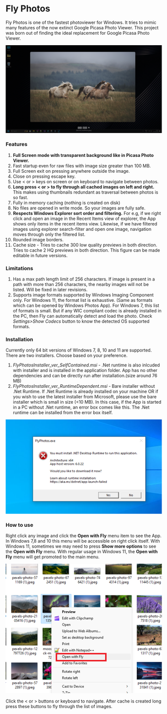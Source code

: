 
# Fly Photos

Fly Photos is one of the fastest photoviewer for Windows. It tries to mimic many features of the now extinct Google Picasa Photo Viewer. This project was born out of finding the ideal replacement for Google Picasa Photo Viewer.

![](https://github.com/riyasy/FlyPhotos/blob/main/Misc/ImagesForDocumentation/03FullScreen.png?raw=true)

### Features
1. **Full Screen mode with transparent background like in Picasa Photo Viewer.**
2. Fast startup even for raw files with image size greater than 100 MB.
3. Full Screen exit on pressing anywhere outside the image.
4. Close on pressing escape key.
5. Use < or > keys on screen or on keyboard to navigate between photos.
6. **Long press < or > to fly through all cached images on left and right.** This makes using thumbnails redundant as traversal between photos is so fast.
7. Fully in memory caching (nothing is created on disk)
8. No files are opened in write mode. So your images are fully safe.
9. **Respects Windows Explorer sort order and filtering.** For e.g, if we right click and open an image in the Recent Items view of explorer, the App shows only items in the recent items view. Likewise, if we have filtered images using explorer search-filter and open one image, navigation moves through only the filtered list.
10. Rounded image borders.
11. Cache size - Tries to cache 300 low quality previews in both direction. Tries to cache 2 HQ previews in both direction. This figure can be made editable in future versions.

### Limitations
1. Has a max path length limit of 256 characters. If image is present in a path with more than 256 characters, the nearby images will not be listed. Will be fixed in later revisions.
2. Supports image formats supported by Windows Imaging Component only. For Windows 11, the format list is exhaustive. (Same as formats which can be opened by Windows Photos App). For Windows 7, this list of formats is small. But if any WIC compliant codec is already installed in the PC, then Fly can automatically detect and load the photo. Check *Settings>Show Codecs* button to know the detected OS supported formats.


### Installation
Currently only 64 bit versions of Windows 7, 8, 10 and 11 are supported. There are two installers. Choose based on your preference. 

1. *FlyPhotosInstaller_ver_SelfContained.msi*  - .Net runtime is also inlcuded with installer and is installed in the application folder.  App has no other dependencies and can be directly run after installation.(size around 76 MB)
2. *FlyPhotosInstaller_ver_RuntimeDependent.msi*  - Bare installer without .Net Runtime. If .Net Runtime is already installed on your machine OR if you wish to use the latest installer from Microsoft, please use the bare installer which is small in size (<10 MB). In this case, if the App is started in a PC without .Net runtime, an error box comes like this. The .Net runtime can be installed from the error box itself.

![](https://github.com/riyasy/FlyPhotos/blob/main/Misc/ImagesForDocumentation/01netRuntimeError.png?raw=true)

### How to use
Right click any image and click the **Open with Fly** menu item to see the App. In Windows 7,8 and 10 this menu will be accessible on right click itself. With Windows 11, sometimes we may need to press **Show more options** to see the **Open with Fly** menu. With regular usage in Windows 11, the **Open with Fly** menu will get promoted to the main menu.

![](https://github.com/riyasy/FlyPhotos/blob/main/Misc/ImagesForDocumentation/02RightClickMenu.png?raw=true)

Click the < or > buttons or keyboard to navigate. After cache is created long press these buttons to fly through the list of images.





